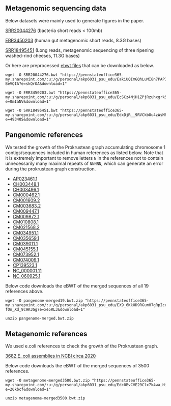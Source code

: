 ## Metagenomic sequencing data

Below datasets were mainly used to generate figures in the paper. 

[SRR20044276](https://www.ncbi.nlm.nih.gov/sra/?term=SRR20044276) (bacteria short reads < 100mb)

[ERR3450203](https://www.ncbi.nlm.nih.gov/sra/?term=ERR3450203) (human gut metagenomic short reads, 8.3G bases)

[SRR18495451](https://www.ncbi.nlm.nih.gov/sra/?term=SRR18495451) (Long reads, metagenomic sequencing of three ripening washed-rind cheeses, 11.3G bases)

Or here are preprocessed [ebwt files](https://pennstateoffice365-my.sharepoint.com/:f:/g/personal/akp6031_psu_edu/EpeyylRQoyhAmi60bt8ne3IBaTDVXzsdVVB8ODAKZ0CPRw?e=dCw1Oi) that can be downloaded as below.
```
wget -O SRR20044276.bwt "https://pennstateoffice365-my.sharepoint.com/:u:/g/personal/akp6031_psu_edu/EakiUQImGQhLuMI8n7PAPIIBda3Qje88lVxqcy5-BeVQIA?e=skQrOA&download=1"

wget -O ERR3450203.bwt "https://pennstateoffice365-my.sharepoint.com/:u:/g/personal/akp6031_psu_edu/EcSCz4NjH1ZPjRzuhxgrk50BCHziK9JLz3eyLK1LJPL0GA?e=0mIaNV&download=1"

wget -O SRR18495451.bwt "https://pennstateoffice365-my.sharepoint.com/:u:/g/personal/akp6031_psu_edu/EdxDjR__9RVCkbOu4zWsMPcBu1859XAmWMrc7wPkFqY_dg?e=49340S&download=1"
```

## Pangenomic references

We tested the growth of the Prokrustean graph accumulating chromosome 1 contigs/sequences included in human references as listed below. Note that it is extremely important to remove letters `N` in the references not to contain unnecessarily many maximal repeats of `NNNNN`, which can generate an error during the prokrustean graph construction.

* [AP023461.1](https://www.ncbi.nlm.nih.gov/nuccore/AP023461.1/)
* [CH003448.1](https://www.ncbi.nlm.nih.gov/nuccore/CH003448.1/)
* [CH003496.1](https://www.ncbi.nlm.nih.gov/nuccore/CH003496.1/)
* [CM000462.1](https://www.ncbi.nlm.nih.gov/nuccore/CM000462.1/)
* [CM001609.2](https://www.ncbi.nlm.nih.gov/nuccore/CM001609.2/)
* [CM003683.2](https://www.ncbi.nlm.nih.gov/nuccore/CM003683.2/)
* [CM009447.1](https://www.ncbi.nlm.nih.gov/nuccore/CM009447.1/)
* [CM009872.1](https://www.ncbi.nlm.nih.gov/nuccore/CM009872.1/)
* [CM010808.1](https://www.ncbi.nlm.nih.gov/nuccore/CM010808.1/)
* [CM021568.2](https://www.ncbi.nlm.nih.gov/nuccore/CM021568.2/)
* [CM034951.1](https://www.ncbi.nlm.nih.gov/nuccore/CM034951.1/)
* [CM035659.1](https://www.ncbi.nlm.nih.gov/nuccore/CM035659.1/)
* [CM039011.1](https://www.ncbi.nlm.nih.gov/nuccore/CM039011.1/)
* [CM045155.1](https://www.ncbi.nlm.nih.gov/nuccore/CM045155.1/)
* [CM073952.1](https://www.ncbi.nlm.nih.gov/nuccore/CM073952.1/)
* [CM074009.1](https://www.ncbi.nlm.nih.gov/nuccore/CM074009.1/)
* [CP139523.1](https://www.ncbi.nlm.nih.gov/nuccore/CP139523.1/)
* [NC_000001.11](https://www.ncbi.nlm.nih.gov/nuccore/NC_000001.11/)
* [NC_060925.1](https://www.ncbi.nlm.nih.gov/nuccore/NC_060925.1/)

Below code downloads the eBWT of the merged sequences of all 19 references above.
```
wget -O pangenome-merged19.bwt.zip "https://pennstateoffice365-my.sharepoint.com/:u:/g/personal/akp6031_psu_edu/EX9_6KkOD9RGumH7gRpIcekBH8vPYu2-fOn_Xd_9c9K3Gg?e=xe5RL3&download=1"

unzip pangenome-merged.bwt.zip
```

## Metagenomic references
We used e.coli references to check the growth of the Prokrustean graph. 

[3682 E. coli assemblies in NCBI circa 2020](https://zenodo.org/records/6577997)

Below code downloads the eBWT of the merged sequences of 3500 references.
```
wget -O metagenome-merged3500.bwt.zip "https://pennstateoffice365-my.sharepoint.com/:u:/g/personal/akp6031_psu_edu/Edc0BvCVE29Clx7k4wa_HjEBAnQ5NI7ne3X48wpIu7nT1g?e=20kbcf&download=1"

unzip metagenome-merged3500.bwt.zip
```
